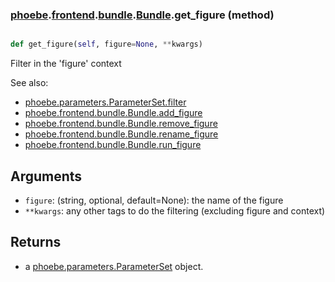 ### [phoebe](phoebe.md).[frontend](phoebe.frontend.md).[bundle](phoebe.frontend.bundle.md).[Bundle](phoebe.frontend.bundle.Bundle.md).get_figure (method)


```py

def get_figure(self, figure=None, **kwargs)

```



Filter in the 'figure' context

See also:
* [phoebe.parameters.ParameterSet.filter](phoebe.parameters.ParameterSet.filter.md)
* [phoebe.frontend.bundle.Bundle.add_figure](phoebe.frontend.bundle.Bundle.add_figure.md)
* [phoebe.frontend.bundle.Bundle.remove_figure](phoebe.frontend.bundle.Bundle.remove_figure.md)
* [phoebe.frontend.bundle.Bundle.rename_figure](phoebe.frontend.bundle.Bundle.rename_figure.md)
* [phoebe.frontend.bundle.Bundle.run_figure](phoebe.frontend.bundle.Bundle.run_figure.md)

Arguments
----------
* `figure`: (string, optional, default=None): the name of the figure
* `**kwargs`: any other tags to do the filtering (excluding figure and context)

Returns
----------
* a [phoebe.parameters.ParameterSet](phoebe.parameters.ParameterSet.md) object.

